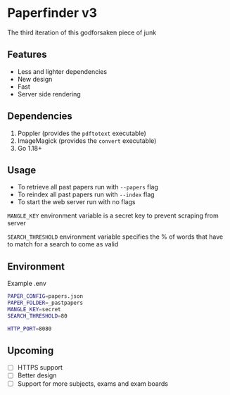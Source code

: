 # Paperfinder v3

The third iteration of this godforsaken piece of junk

## Features

- Less and lighter dependencies
- New design
- Fast
- Server side rendering

## Dependencies

1. Poppler (provides the `pdftotext` executable)
2. ImageMagick (provides the `convert` executable)
3. Go 1.18+

## Usage

- To retrieve all past papers run with `--papers` flag
- To reindex all past papers run with `--index` flag
- To start the web server run with no flags

`MANGLE_KEY` environment variable is a secret key to prevent scraping from server

`SEARCH_THRESHOLD` environment variable specifies the % of words that have to match for a search to come as valid

## Environment

Example .env

```bash
PAPER_CONFIG=papers.json
PAPER_FOLDER=_pastpapers
MANGLE_KEY=secret
SEARCH_THRESHOLD=80

HTTP_PORT=8080
```

## Upcoming

- [ ] HTTPS support
- [ ] Better design
- [ ] Support for more subjects, exams and exam boards
